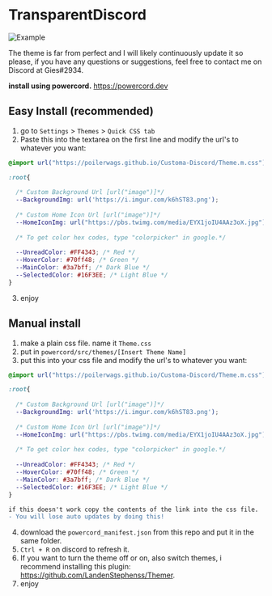 # TransparentDiscord

![Example](https://i.imgur.com/LVCC1Kp.jpg)

The theme is far from perfect and I will likely continuously update it so please, 
if you have any questions or suggestions, feel free to contact me on Discord at Gies#2934.

**install using powercord.** https://powercord.dev
## Easy Install (recommended)
1. go to ``Settings`` > ``Themes`` > ``Quick CSS tab``
2. Paste this into the textarea on the first line and modify the url's to whatever you want: 
```css
@import url("https://poilerwags.github.io/Customa-Discord/Theme.m.css");

:root{
  
  /* Custom Background Url [url("image")]*/
  --BackgroundImg: url('https://i.imgur.com/k6hST83.png');
  
  /* Custom Home Icon Url [url("image")]*/
  --HomeIconImg: url("https://pbs.twimg.com/media/EYX1joIU4AAz3oX.jpg");
  
  /* To get color hex codes, type "colorpicker" in google.*/
  
  --UnreadColor: #FF4343; /* Red */
  --HoverColor: #70ff48; /* Green */
  --MainColor: #3a7bff; /* Dark Blue */
  --SelectedColor: #16F3EE; /* Light Blue */
}
```   
3. enjoy
  
## Manual install
1. make a plain css file. name it ``Theme.css``  
2. put in ``powercord/src/themes/[Insert Theme Name]``
3. put this into your css file and modify the url's to whatever you want:  
```css 
@import url("https://poilerwags.github.io/Customa-Discord/Theme.m.css");

:root{
  
  /* Custom Background Url [url("image")]*/
  --BackgroundImg: url('https://i.imgur.com/k6hST83.png');
  
  /* Custom Home Icon Url [url("image")]*/
  --HomeIconImg: url("https://pbs.twimg.com/media/EYX1joIU4AAz3oX.jpg");
  
  /* To get color hex codes, type "colorpicker" in google.*/
  
  --UnreadColor: #FF4343; /* Red */
  --HoverColor: #70ff48; /* Green */
  --MainColor: #3a7bff; /* Dark Blue */
  --SelectedColor: #16F3EE; /* Light Blue */
}
```  

```diff
if this doesn't work copy the contents of the link into the css file. 
- You will lose auto updates by doing this! 
```
4. download the ``powercord_manifest.json`` from this repo and put it in the same folder.  
5. ``Ctrl + R`` on discord to refresh it.
6. If you want to turn the theme off or on, also switch themes, i recommend installing this plugin: https://github.com/LandenStephenss/Themer.  
7. enjoy
